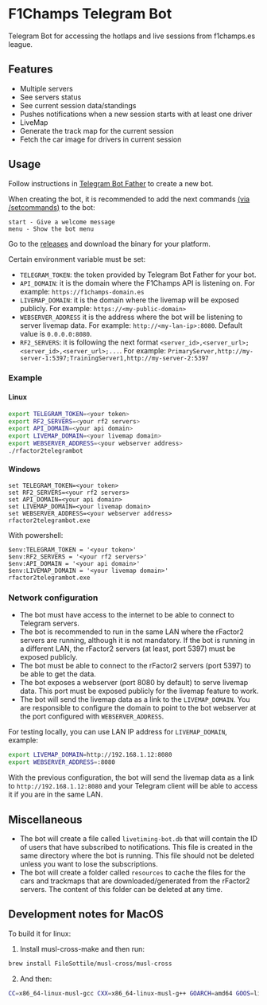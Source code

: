 # F1Champs Telegram Bot

Telegram Bot for accessing the hotlaps and live sessions from f1champs.es league.

## Features

- Multiple servers
- See servers status
- See current session data/standings
- Pushes notifications when a new session starts with at least one driver
- LiveMap
- Generate the track map for the current session
- Fetch the car image for drivers in current session

## Usage

Follow instructions in [Telegram Bot Father](https://core.telegram.org/bots#6-botfather) to create a new bot.

When creating the bot, it is recommended to add the next commands
[(via /setcommands)](https://core.telegram.org/bots/features#edit-bots) to the bot:

```
start - Give a welcome message
menu - Show the bot menu
```

Go to the [releases](https://github.com/oscar-martin/f1champshotlapsbot/releases) and download the binary for your platform.

Certain environment variable must be set:

- `TELEGRAM_TOKEN`: the token provided by Telegram Bot Father for your bot.
- `API_DOMAIN`: it is the domain where the F1Champs API is listening on. For example: `https://f1champs-domain.es`
- `LIVEMAP_DOMAIN`: it is the domain where the livemap will be exposed publicly. For example: `https://<my-public-domain>`
- `WEBSERVER_ADDRESS` it is the address where the bot will be listening to server livemap data. For example:
  `http://<my-lan-ip>:8080`. Default value is `0.0.0.0:8080`.
- `RF2_SERVERS`: it is following the next format `<server_id>,<server_url>;<server_id>,<server_url>;...`.
    For example: `PrimaryServer,http://my-server-1:5397;TrainingServer1,http://my-server-2:5397`

### Example

#### Linux

```bash
export TELEGRAM_TOKEN=<your token>
export RF2_SERVERS=<your rf2 servers>
export API_DOMAIN=<your api domain>
export LIVEMAP_DOMAIN=<your livemap domain>
export WEBSERVER_ADDRESS=<your webserver address>
./rfactor2telegrambot
```

#### Windows

```
set TELEGRAM_TOKEN=<your token>
set RF2_SERVERS=<your rf2 servers>
set API_DOMAIN=<your api domain>
set LIVEMAP_DOMAIN=<your livemap domain>
set WEBSERVER_ADDRESS=<your webserver address>
rfactor2telegrambot.exe
```

With powershell:

```
$env:TELEGRAM_TOKEN = '<your token>'
$env:RF2_SERVERS = '<your rf2 servers>'
$env:API_DOMAIN = '<your api domain>'
$env:LIVEMAP_DOMAIN = '<your livemap domain>'
rfactor2telegrambot.exe
```

### Network configuration

- The bot must have access to the internet to be able to connect to Telegram servers.
- The bot is recommended to run in the same LAN where the rFactor2 servers are running, although it is not mandatory. If
  the bot is running in a different LAN, the rFactor2 servers (at least, port 5397) must be exposed publicly.
- The bot must be able to connect to the rFactor2 servers (port 5397) to be able to get the data.
- The bot exposes a webserver (port 8080 by default) to serve livemap data. This port must be exposed publicly for the
  livemap feature to work.
- The bot will send the livemap data as a link to the `LIVEMAP_DOMAIN`. You are responsible to configure the domain to
  point to the bot webserver at the port configured with `WEBSERVER_ADDRESS`.

For testing locally, you can use LAN IP address for `LIVEMAP_DOMAIN`, example:

```bash
export LIVEMAP_DOMAIN=http://192.168.1.12:8080
export WEBSERVER_ADDRESS=:8080
```

With the previous configuration, the bot will send the livemap data as a link to `http://192.168.1.12:8080` and your
Telegram client will be able to access it if you are in the same LAN.

## Miscellaneous

- The bot will create a file called `livetiming-bot.db` that will contain the ID of users that have subscribed to
  notifications. This file is created in the same directory where the bot is running. This file should not be deleted
  unless you want to lose the subscriptions.
- The bot will create a folder called `resources` to cache the files for the cars and trackmaps that are
  downloaded/generated from the rFactor2 servers. The content of this folder can be deleted at any time.

## Development notes for MacOS

To build it for linux:

1. Install musl-cross-make and then run:

  ```bash
  brew install FiloSottile/musl-cross/musl-cross
  ```

2. And then:

  ```bash
  CC=x86_64-linux-musl-gcc CXX=x86_64-linux-musl-g++ GOARCH=amd64 GOOS=linux CGO_ENABLED=1 go build -ldflags "-linkmode external -extldflags -static" -o f1champshotlapbot-linux .
  ```
